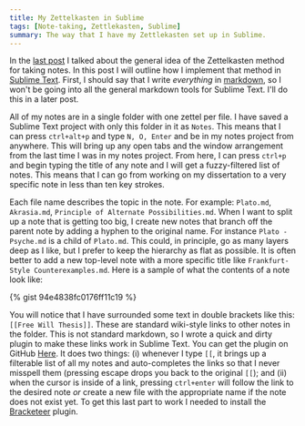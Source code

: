 ```yaml
---
title: My Zettelkasten in Sublime
tags: [Note-taking, Zettlekasten, Sublime]
summary: The way that I have my Zettlekasten set up in Sublime.
---
```



In the [last post][] I talked about the general idea of the
Zettelkasten method for taking notes.  In this post I will outline
how I implement that method in [Sublime Text][].  First, I should
say that I write *everything* in [markdown][], so I won't be going
into all the general markdown tools for Sublime Text.  I'll do this
in a later post.

All of my notes are in a single folder with one zettel per file.  I
have saved a Sublime Text project with only this folder in it as
`Notes`.  This means that I can press `ctrl+alt+p` and type `N, O,
Enter` and be in my notes project from anywhere.  This will bring
up any open tabs and the window arrangement from the last time I
was in my notes project.  From here, I can press `ctrl+p` and begin
typing the title of any note and I will get a fuzzy-filtered list
of notes.  This means that I can go from working on my dissertation
to a very specific note in less than ten key strokes.

Each file name describes the topic in the note.  For example:
`Plato.md`, `Akrasia.md`, `Principle of Alternate
Possibilities.md`.  When I want to split up a note that is getting
too big, I create new notes that branch off the parent note by
adding a hyphen to the original name.  For instance `Plato -
Psyche.md` is a child of `Plato.md`.  This could, in principle, go
as many layers deep as I like, but I prefer to keep the hierarchy
as flat as possible.  It is often better to add a new top-level
note with a more specific title like `Frankfurt-Style
Counterexamples.md`.  Here is a sample of what the contents of a
note look like:

{% gist 94e4838fc0176ff11c19 %}

You will notice that I have surrounded some text in double brackets
like this: `[[Free Will Thesis]]`.  These are standard wiki-style
links to other notes in the folder.  This is not standard markdown,
so I wrote a quick and dirty plugin to make these links work in
Sublime Text.  You can get the plugin on GitHub [Here][].  It does
two things: (i) whenever I type `[[`, it brings up a filterable
list of all my notes and auto-completes the links so that I never
misspell them (pressing escape drops you back to the original
`[[`); and (ii) when the cursor is inside of a link, pressing
`ctrl+enter` will follow the link to the desired note *or* create a
new file with the appropriate name if the note does not exist yet.
To get this last part to work I needed to install the
[Bracketeer][] plugin.




[last post]: http://www.dtsheffler.com/blog/2015-05-05-the-zettelkasten-method/
[Sublime Text]: http://www.sublimetext.com/
[markdown]: http://brettterpstra.com/2011/08/31/why-markdown-a-two-minute-explanation/
[Here]: https://github.com/dansheffler/MyWiki 
[Bracketeer]: https://github.com/colinta/SublimeBracketeer
